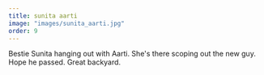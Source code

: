```yaml
---
title: sunita aarti
image: "images/sunita_aarti.jpg"
order: 9
---
```

Bestie Sunita hanging out with Aarti. She's there scoping out the new guy. Hope he passed.
Great backyard.
